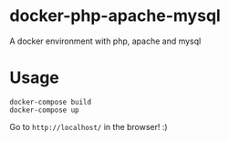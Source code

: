 # docker-php-apache-mysql
A docker environment with php, apache and mysql

# Usage

```
docker-compose build
docker-compose up
```

Go to `http://localhost/` in the browser! :)

